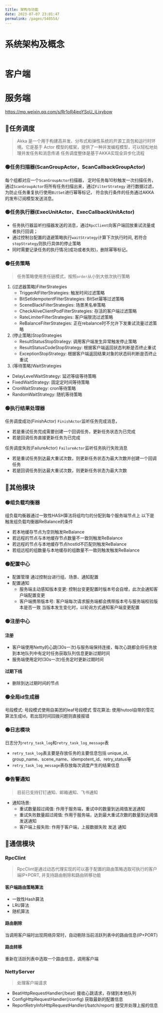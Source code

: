 ```yaml
---
title: 架构与功能
date: 2023-07-07 23:01:47
permalink: /pages/540554/
---
```



# 系统架构及概念
<img :src="$withBase('/img/系统架构图- 2.0.png')" class="no-zoom" style="zoom: 100%;">


# 客户端

# 服务端
https://mp.weixin.qq.com/s/Rr1oR4ieoYSoU_jLjxybow
<img :src="$withBase('/img/系统功能架构图-v2.0.png')" class="no-zoom" style="zoom: 100%;">

## 🔴任务调度
>Akka 是一个用于构建高并发、分布式和弹性系统的开源工具包和运行时环境。它是基于 Actor 模型的框架，提供了一种并发编程模型，可以轻松地处理并发任务和消息传递
> 任务调度整体是基于AKKA实现全异步化流程

### 🟢任务扫描器(ScanGroupActor，ScanCallbackGroupActor)
每个组都对应一个`ScanGroupActor`扫描器， 定时任务每10秒触发一次扫描任务，通过`ScanGroupActor`将所有任务扫描出来，通过`FilterStrategy`
进行数据过滤，为防止任务重复执行使用`BitSet`进行幂等标记， 符合执行条件的任务通过AKKA的发布订阅模型发送消息。

### 🟢任务执行器(ExecUnitActor、ExecCallbackUnitActor)
- 任务执行器监听扫描器发送的消息，通过`RpcClient`向客户端回放重试流量或者执行回调；
- 通过控制台配置的退避策略执行`waitStrategy`计算下次执行时间, 若符合`stopStrategy`则执行具体的停止策略
- 同时需要记录任务的执行情况(成功或者失败)，删除幂等标记。

### 🟢任务策略
> 任务策略使用责任链模式，按照`order`从小到大依次执行策略

1. (过滤器策略)FilterStrategies
   - TriggerAtFilterStrategies: 触发时间过滤策略
   - BitSetIdempotentFilterStrategies: BitSet幂等过滤策略
   - SceneBlackFilterStrategies: 场景黑名单策略
   - CheckAliveClientPodFilterStrategies: 存活的客户端过滤策略
   - RateLimiterFilterStrategies: 客户端限流过滤策略
   - ReBalanceFilterStrategies: 正在rebalance时不允许下发重试流量过滤策略
2. (停止策略)StopStrategies
   - ResultStatusStopStrategy: 调用客户端发生异常触发停止策略
   - ResultStatusCodeStopStrategy: 根据客户端返回状态判断是否终止重试
   - ExceptionStopStrategy: 根据客户端返回结果对象的状态码判断是否终止重试
3. (等待策略)WaitStrategies
  - DelayLevelWaitStrategy: 延迟等级等待策略
  - FixedWaitStrategy: 固定定时间等待策略
  - CronWaitStrategy: cron等待策略
  - RandomWaitStrategy: 随机等待策略

### 🟢执行结果处理器
任务调度成功(FinishActor)
`FinishActor`监听任务完成消息，
- 若是重试任务完成需要创建一个回调任务，更新任务状态为已完成
- 若是回调任务直接更新任务为已完成

任务调度失败(FailureActor)
`FailureActor`监听任务执行失败消息
- 若是重试任务到达最大重试次数，则更新任务状态为最大次数并创建一个回调任务
- 若是回调任务到达最大重试次数，则更新任务状态为最大次数

## 🔴其他模块
### 🟢组负载均衡器
组负载均衡器通过一致性HASH算法将组均匀的分配到每个服务端节点上
以下是触发组负载均衡器ReBalance的条件
- 若本地缓存节点为空则触发ReBalance
- 若远程的节点与本地缓存节点数量不一致则触发ReBalance
- 若远程的节点与本地缓存节点hostId不匹配则触发ReBalance
- 若组远程的组数量与本地缓存的组数量不一致则触发触发ReBalance

### 🟢配置中心
- 配置管理
  通过控制台进行组、场景、通知配置
- 配置通知
  - 服务端主动感知版本变更: 控制台变更配置时版本号会自增，此次会通知客户端配置变更
  - 客户端携带版本号: 客户端每次请求服务端都会携带版本号与服务端校验版本是否一致
  当版本发生变化时，以轮询方式通知客户端变更配置

### 🟢注册中心
#### 注册
  - 客户端使用Netty的心跳(30s一次)与服务端保持连接，每次心跳都会将任务放到本地队列中有定时任务获取队列信息更新过期时间
  - 服务端使用定时(30s一次)任务定时更新过期时间
#### 过期下线
  - 删除到达过期时间的节点
### 🟢全局id生成器
号段模式: 号段模式使用自美团的leaf号段模式
雪花算法: 使用hutool自带的雪花算法生成id，若出现时间回拨问题则直接报错
### 🟢日志模块
日志分为`retry_task_log`和`retry_task_log_message`表
- `retry_task_log`表主要是存放任务的主要信息包括 unique_id、group_name、scene_name、idempotent_id、retry_status等
- `retry_task_log_message`表存放每次调度产生的结果信息
### 🟢告警通知
> 目前已支持钉钉通知、邮箱通知、飞书通知
- 通知场景:
    - 重试数量超过阈值: 作用于服务端，重试中的数量到达阈值发送通知
    - 重试失败数量超过阈值: 作用于服务端，达到最大重试次数的数量到达阈值发送通知
    - 客户端上报失败: 作用于客户端，上报数据失败 发送 通知
## 🔴通信模块
### RpcClint
> RpcClint是通过动态代理实现的可以基于配置的路由策略选取可执行的客户端IP+PORT, 并支持路由剔除和路由转移功能

#### 客户端路由策略算法
  - 一致性Hash算法
  - LRU算法
  - 随机算法

#### 路由剔除
  当调用客户端时出现网络异常时，自动剔除当前活跃列表中的路由信息(IP+PORT)
#### 路由转移
  重新在活跃列表中选取一个路由信息，调用客户端

### NettyServer
> 处理客户端请求

- BeatHttpRequestHandler(/beat)
  接收心跳请求，存储到本地队列
- ConfigHttpRequestHandler(/config)
  获取最新的配置信息
- ReportRetryInfoHttpRequestHandler(/batch/report)
  接受并处理上报的信息
